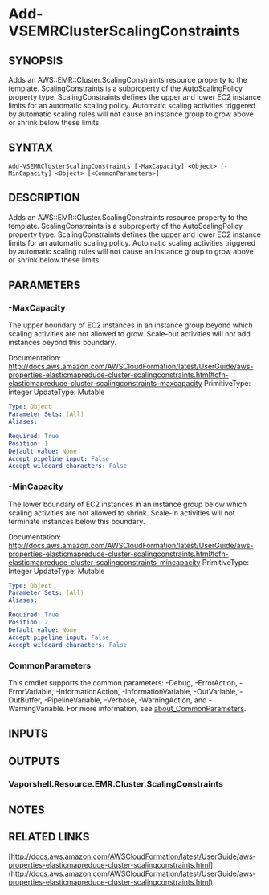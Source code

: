 # Add-VSEMRClusterScalingConstraints

## SYNOPSIS
Adds an AWS::EMR::Cluster.ScalingConstraints resource property to the template.
ScalingConstraints is a subproperty of the AutoScalingPolicy property type.
ScalingConstraints defines the upper and lower EC2 instance limits for an automatic scaling policy.
Automatic scaling activities triggered by automatic scaling rules will not cause an instance group to grow above or shrink below these limits.

## SYNTAX

```
Add-VSEMRClusterScalingConstraints [-MaxCapacity] <Object> [-MinCapacity] <Object> [<CommonParameters>]
```

## DESCRIPTION
Adds an AWS::EMR::Cluster.ScalingConstraints resource property to the template.
ScalingConstraints is a subproperty of the AutoScalingPolicy property type.
ScalingConstraints defines the upper and lower EC2 instance limits for an automatic scaling policy.
Automatic scaling activities triggered by automatic scaling rules will not cause an instance group to grow above or shrink below these limits.

## PARAMETERS

### -MaxCapacity
The upper boundary of EC2 instances in an instance group beyond which scaling activities are not allowed to grow.
Scale-out activities will not add instances beyond this boundary.

Documentation: http://docs.aws.amazon.com/AWSCloudFormation/latest/UserGuide/aws-properties-elasticmapreduce-cluster-scalingconstraints.html#cfn-elasticmapreduce-cluster-scalingconstraints-maxcapacity
PrimitiveType: Integer
UpdateType: Mutable

```yaml
Type: Object
Parameter Sets: (All)
Aliases:

Required: True
Position: 1
Default value: None
Accept pipeline input: False
Accept wildcard characters: False
```

### -MinCapacity
The lower boundary of EC2 instances in an instance group below which scaling activities are not allowed to shrink.
Scale-in activities will not terminate instances below this boundary.

Documentation: http://docs.aws.amazon.com/AWSCloudFormation/latest/UserGuide/aws-properties-elasticmapreduce-cluster-scalingconstraints.html#cfn-elasticmapreduce-cluster-scalingconstraints-mincapacity
PrimitiveType: Integer
UpdateType: Mutable

```yaml
Type: Object
Parameter Sets: (All)
Aliases:

Required: True
Position: 2
Default value: None
Accept pipeline input: False
Accept wildcard characters: False
```

### CommonParameters
This cmdlet supports the common parameters: -Debug, -ErrorAction, -ErrorVariable, -InformationAction, -InformationVariable, -OutVariable, -OutBuffer, -PipelineVariable, -Verbose, -WarningAction, and -WarningVariable. For more information, see [about_CommonParameters](http://go.microsoft.com/fwlink/?LinkID=113216).

## INPUTS

## OUTPUTS

### Vaporshell.Resource.EMR.Cluster.ScalingConstraints
## NOTES

## RELATED LINKS

[http://docs.aws.amazon.com/AWSCloudFormation/latest/UserGuide/aws-properties-elasticmapreduce-cluster-scalingconstraints.html](http://docs.aws.amazon.com/AWSCloudFormation/latest/UserGuide/aws-properties-elasticmapreduce-cluster-scalingconstraints.html)

